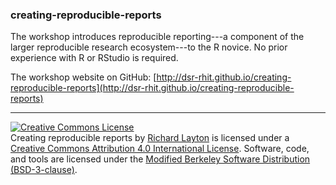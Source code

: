 ### creating-reproducible-reports

The workshop introduces reproducible reporting---a component of the  larger reproducible research ecosystem---to the R novice. No prior experience with R or RStudio is required.

The workshop website on GitHub: [http://dsr-rhit.github.io/creating-reproducible-reports](http://dsr-rhit.github.io/creating-reproducible-reports)








--- 
<a rel="license" href="http://creativecommons.org/licenses/by/4.0/"><img alt="Creative Commons License" style="border-width:0" src="https://i.creativecommons.org/l/by/4.0/88x31.png" /></a><br /> Creating reproducible reports by <a href="https://github.com/graphdr">Richard Layton</a> is licensed under a  <a rel="license" href="http://creativecommons.org/licenses/by/4.0/"> Creative Commons Attribution 4.0 International License</a>. Software, code, and tools are licensed under the <a rel="license"  href="https://github.com/DSR-RHIT/creating-reproducible-reports/License.md">Modified Berkeley Software Distribution (BSD-3-clause)</a>.

